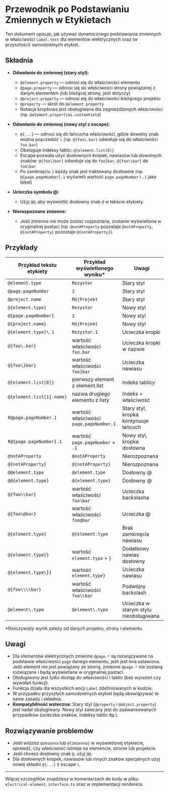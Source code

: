 # Przewodnik po Podstawianiu Zmiennych w Etykietach

Ten dokument opisuje, jak używać dynamicznego podstawiania zmiennych w właściwości `Label.text` dla elementów elektrycznych oraz (w przyszłości) samodzielnych etykiet.

## Składnia

- **Odwołanie do zmiennej (stary styl):**

  - `@element.property` — odnosi się do właściwości elementu
  - `@page.property` — odnosi się do właściwości strony powiązanej z danym elementem (lub bieżącej strony, jeśli dotyczy)
  - `@project.property` — odnosi się do właściwości bieżącego projektu
  - `@property` — skrót do `@element.property`
  - Notacja kropkowa jest obsługiwana dla zagnieżdżonych właściwości (np. `@element.properties.customField`)

- **Odwołanie do zmiennej (nowy styl z escape):**

  - `@{...}` — odnosi się do łańcucha właściwości, gdzie dowolny znak można poprzedzić `\` (np. `@{foo\.bar}` odwołuje się do właściwości `foo.bar`)
  - Obsługuje indeksy tablic: `@{element.list[0]}`
  - Escape pozwala użyć dosłownych kropek, nawiasów lub dowolnych znaków: `@{foo\}bar}` odwołuje się do `foo}bar`, `@{foo\\bar}` do `foo\bar`
  - Po zamknięciu `}` każdy znak jest traktowany dosłownie (np. `@{page.pageNumber}.1` wyświetli wartość `page.pageNumber` i `.1` jako tekst)

- **Ucieczka symbolu @:**

  - Użyj `@@`, aby wyświetlić dosłowny znak `@` w tekście etykiety.

- **Nierozpoznane zmienne:**
  - Jeśli zmienna nie może zostać rozpoznana, zostanie wyświetlona w oryginalnej postaci (np. `@notAProperty` pozostaje `@notAProperty`, `@{notAProperty}` pozostaje `@{notAProperty}`).

## Przykłady

| Przykład tekstu etykiety  | Przykład wyświetlonego wyniku\*         | Uwagi                                  |
| ------------------------- | --------------------------------------- | -------------------------------------- |
| `@element.type`           | `Rezystor`                              | Stary styl                             |
| `@page.pageNumber`        | `2`                                     | Stary styl                             |
| `@project.name`           | `MójProjekt`                            | Stary styl                             |
| `@{element.type}`         | `Rezystor`                              | Nowy styl                              |
| `@{page.pageNumber}`      | `2`                                     | Nowy styl                              |
| `@{project.name}`         | `MójProjekt`                            | Nowy styl                              |
| `@{element.type}\.1`      | `Rezystor.1`                            | Ucieczka kropki                        |
| `@{foo\.bar}`             | wartość właściwości `foo.bar`           | Ucieczka kropki w nazwie               |
| `@{foo\}bar}`             | wartość właściwości `foo}bar`           | Ucieczka nawiasu                       |
| `@{element.list[0]}`      | pierwszy element z element.list         | Indeks tablicy                         |
| `@{element.list[1].name}` | nazwa drugiego elementu z listy         | Indeks + właściwość                    |
| `R@page.pageNumber.1`     | wartość właściwości `page.pageNumber.1` | Stary styl, kropka kontynuuje łańcuch  |
| `R@{page.pageNumber}.1`   | wartość `page.pageNumber` + `.1`        | Nowy styl, kropka dosłowna             |
| `@notAProperty`           | `@notAProperty`                         | Nierozpoznana                          |
| `@{notAProperty}`         | `@{notAProperty}`                       | Nierozpoznana                          |
| `@@element.type`          | `@element.type`                         | Dosłowny @                             |
| `@@{element.type}`        | `@{element.type}`                       | Dosłowny @                             |
| `@{foo\\bar}`             | wartość właściwości `foo\bar`           | Ucieczka backslasha                    |
| `@{foo\@bar}`             | wartość właściwości `foo@bar`           | Ucieczka @                             |
| `@{element.type}`         | `@{element.type`                        | Brak zamknięcia nawiasu                |
| `@{element.type}}`        | wartość `element.type` + `}`            | Dodatkowy nawias dosłowny              |
| `@{element.type\}}`       | wartość `element.type}`                 | Ucieczka nawiasu                       |
| `@{foo\\\\bar}`           | wartość właściwości `foo\\bar`          | Podwójny backslash                     |
| `@element\.type`          | `@element\.type`                        | Ucieczka w starym stylu nieobsługiwana |

\*Rzeczywisty wynik zależy od danych projektu, strony i elementu.

## Uwagi

- Dla elementów elektrycznych zmienne `@page.*` są rozwiązywane na podstawie właściwości `page` danego elementu, jeśli jest ona ustawiona. Jeśli element nie jest powiązany ze stroną, zmienne `@page.*` nie zostaną rozwiązane i będą wyświetlane w oryginalnej postaci.
- Obsługiwany jest tylko dostęp do właściwości i tablic (bez wyrażeń czy wywołań funkcji).
- Funkcja działa dla wszystkich encji `Label` zdefiniowanych w kodzie.
- W przypadku przyszłych samodzielnych etykiet będą obowiązywać te same zasady i składnia.
- **Kompatybilność wsteczna:** Stary styl (`@property` i `@object.property`) jest nadal obsługiwany. Nowy styl zalecany jest do zaawansowanych przypadków (ucieczka znaków, indeksy tablic itp.).

## Rozwiązywanie problemów

- Jeśli widzisz `@zmienna` lub `@{zmienna}` w wyświetlonej etykiecie, sprawdź, czy właściwość istnieje na elemencie, stronie lub projekcie.
- Jeśli chcesz dosłowny znak `@`, użyj `@@`.
- Dla dosłownych kropek, nawiasów lub innych znaków specjalnych użyj nowej składni `@{...}` z escape `\`.

---

Więcej szczegółów znajdziesz w komentarzach do kodu w pliku `electrical-element.interface.ts` oraz w implementacji renderera.
